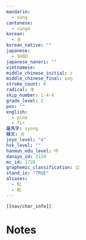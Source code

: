 ```yaml
---
mandarin:
  - sōng
cantonese:
  - cung4
korean:
  - 송
korean_native: ""
japanese:
  - SHOU
japanese_nanori: ""
vietnamese:
middle_chinese_initial: z
middle_chinese_final: ɨoŋ
stroke_count: 8
radical: 木
skip_number: 1-4-4
grade_level: 2
pos: ""
english:
  - pine
  - fir
羅馬字: syong
韓文: 숑
joyo_level: "4"
hsk_level: ""
hanmun_edu_level: 中
danayo_id: 2134
mc_id: 1728
graphemic_classification: 公
stand_in: "TRUE"
aliases:
  - 松
  - 鬆
---
```

```meta-bind-embed
[[nav/char_info]]
```

# Notes
